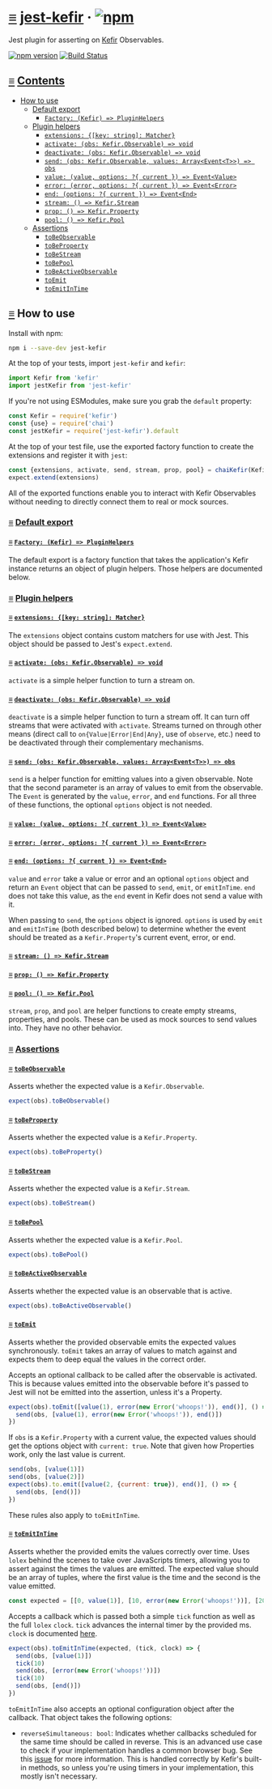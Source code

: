# <a id="jest-kefir"></a> [≡](#contents) [jest-kefir](#jest-kefir) &middot; [![npm](https://img.shields.io/npm/dm/jest-kefir.svg)](https://www.npmjs.com/package/jest-kefir)

Jest plugin for asserting on [Kefir](https://kefirjs.github.io/kefir/) Observables.

[![npm version](https://badge.fury.io/js/jest-kefir.svg)](http://badge.fury.io/js/jest-kefir)
[![Build Status](https://github.com/kefirjs/jest-kefir/actions/workflows/continuous_integration.yml/badge.svg)](https://github.com/kefirjs/jest-kefir/actions?query=workflow%3ACI)

## <a id="contents"></a> [≡](#contents) [Contents](#contents)

* [How to use](#how-to-use)
  * [Default export](#default-export)
    * [`Factory: (Kefir) => PluginHelpers`](#factory)
  * [Plugin helpers](#plugin-helpers)
    * [`extensions: {[key: string]: Matcher}`](#extensions)
    * [`activate: (obs: Kefir.Observable) => void`](#activate)
    * [`deactivate: (obs: Kefir.Observable) => void`](#deactivate)
    * [`send: (obs: Kefir.Observable, values: Array<Event<T>>) => obs`](#send)
    * [`value: (value, options: ?{ current }) => Event<Value>`](#value)
    * [`error: (error, options: ?{ current }) => Event<Error>`](#error)
    * [`end: (options: ?{ current }) => Event<End>`](#end)
    * [`stream: () => Kefir.Stream`](#stream)
    * [`prop: () => Kefir.Property`](#prop)
    * [`pool: () => Kefir.Pool`](#pool)
  * [Assertions](#assertions)
    * [`toBeObservable`](#tobeobservable)
    * [`toBeProperty`](#tobeproperty)
    * [`toBeStream`](#tobestream)
    * [`toBePool`](#tobepool)
    * [`toBeActiveObservable`](#tobeactiveobservable)
    * [`toEmit`](#toemit)
    * [`toEmitInTime`](#toemitintime)

## <a id="how-to-use"></a> [≡](#contents) How to use

Install with npm:

```bash
npm i --save-dev jest-kefir
```

At the top of your tests, import `jest-kefir` and `kefir`:

```js
import Kefir from 'kefir'
import jestKefir from 'jest-kefir'
```

If you're not using ESModules, make sure you grab the `default` property:

```js
const Kefir = require('kefir')
const {use} = require('chai')
const jestKefir = require('jest-kefir').default
```

At the top of your test file, use the exported factory function to create the extensions and register it with `jest`:

```js
const {extensions, activate, send, stream, prop, pool} = chaiKefir(Kefir)
expect.extend(extensions)
```

All of the exported functions enable you to interact with Kefir Observables without needing to directly connect them to real or mock sources.

### <a id="default-export"></a> [≡](#contents) [Default export](#default-export)

#### <a id="factory"></a> [≡](#contents) [`Factory: (Kefir) => PluginHelpers`](#factory)

The default export is a factory function that takes the application's Kefir instance returns an object of plugin helpers. Those helpers are documented below.

### <a id="plugin-helpers"></a> [≡](#contents) [Plugin helpers](#plugin-helpers)

#### <a id="extensions"></a> [≡](#contents) [`extensions: {[key: string]: Matcher}`](#extensions)

The `extensions` object contains custom matchers for use with Jest. This object should be passed to Jest's `expect.extend`.

#### <a id="activate"></a> [≡](#contents) [`activate: (obs: Kefir.Observable) => void`](#activate)

`activate` is a simple helper function to turn a stream on.

#### <a id="deactivate"></a> [≡](#contents) [`deactivate: (obs: Kefir.Observable) => void`](#deactivate)

`deactivate` is a simple helper function to turn a stream off. It can turn off streams that were activated with `activate`. Streams turned on through other means (direct call to `on{Value|Error|End|Any}`, use of `observe`, etc.) need to be deactivated through their complementary mechanisms.

#### <a id="send"></a> [≡](#contents) [`send: (obs: Kefir.Observable, values: Array<Event<T>>) => obs`](#send)

`send` is a helper function for emitting values into a given observable. Note that the second parameter is an array of values to emit from the observable. The `Event` is generated by the `value`, `error`, and `end` functions. For all three of these functions, the optional `options` object is not needed.

#### <a id="value"></a> [≡](#contents) [`value: (value, options: ?{ current }) => Event<Value>`](#value)

#### <a id="error"></a> [≡](#contents) [`error: (error, options: ?{ current }) => Event<Error>`](#error)

#### <a id="end"></a> [≡](#contents) [`end: (options: ?{ current }) => Event<End>`](#end)

`value` and `error` take a value or error and an optional `options` object and return an `Event` object that can be passed to `send`, `emit`, or `emitInTime`. `end` does not take this value, as the `end` event in Kefir does not send a value with it.

When passing to `send`, the `options` object is ignored. `options` is used by `emit` and `emitInTime` (both described below) to determine whether the event should be treated as a `Kefir.Property`'s current event, error, or end.

#### <a id="stream"></a> [≡](#contents) [`stream: () => Kefir.Stream`](#stream)

#### <a id="prop"></a> [≡](#contents) [`prop: () => Kefir.Property`](#prop)

#### <a id="pool"></a> [≡](#contents) [`pool: () => Kefir.Pool`](#pool)

`stream`, `prop`, and `pool` are helper functions to create empty streams, properties, and pools. These can be used as mock sources to send values into. They have no other behavior.

### <a id="assertions"></a> [≡](#contents) [Assertions](#assertions)

#### <a id="tobeobservable"></a> [≡](#contents) [`toBeObservable`](#tobeobservable)

Asserts whether the expected value is a `Kefir.Observable`.

```js
expect(obs).toBeObservable()
```

#### <a id="tobeproperty"></a> [≡](#contents) [`toBeProperty`](#tobeproperty)

Asserts whether the expected value is a `Kefir.Property`.

```js
expect(obs).toBeProperty()
```

#### <a id="tobestream"></a> [≡](#contents) [`toBeStream`](#tobestream)

Asserts whether the expected value is a `Kefir.Stream`.

```js
expect(obs).toBeStream()
```

#### <a id="tobepool"></a> [≡](#contents) [`toBePool`](#tobepool)

Asserts whether the expected value is a `Kefir.Pool`.

```js
expect(obs).toBePool()
```

#### <a id="tobeactiveobservable"></a> [≡](#contents) [`toBeActiveObservable`](#tobeactiveobservable)

Asserts whether the expected value is an observable that is active.

```js
expect(obs).toBeActiveObservable()
```

#### <a id="toemit"></a> [≡](#contents) [`toEmit`](#toemit)

Asserts whether the provided observable emits the expected values synchronously. `toEmit` takes an array of values to match against and expects them to deep equal the values in the correct order.

Accepts an optional callback to be called after the observable is activated. This is because values emitted into the observable before it's passed to Jest will not be emitted into the assertion, unless it's a Property.

```js
expect(obs).toEmit([value(1), error(new Error('whoops!')), end()], () => {
  send(obs, [value(1), error(new Error('whoops!')), end()])
})
```

If `obs` is a `Kefir.Property` with a current value, the expected values should get the options object with `current: true`. Note that given how Properties work, only the last value is current.

```js
send(obs, [value(1)])
send(obs, [value(2)])
expect(obs).to.emit([value(2, {current: true}), end()], () => {
  send(obs, [end()])
})
```

These rules also apply to `toEmitInTime`.

#### <a id="toemitintime"></a> [≡](#contents) [`toEmitInTime`](#toemitintime)

Asserts whether the provided emits the values correctly over time. Uses `lolex` behind the scenes to take over JavaScripts timers, allowing you to assert against the times the values are emitted. The expected value should be an array of tuples, where the first value is the time and the second is the value emitted.

```js
const expected = [[0, value(1)], [10, error(new Error('whoops!'))], [20, end()]]
```

Accepts a callback which is passed both a simple `tick` function as well as the full `lolex` `clock`. `tick` advances the internal timer by the provided ms. `clock` is documented [here][clock].

```js
expect(obs).toEmitInTime(expected, (tick, clock) => {
  send(obs, [value(1)])
  tick(10)
  send(obs, [error(new Error('whoops!'))])
  tick(10)
  send(obs, [end()])
})
```

`toEmitInTime` also accepts an optional configuration object after the callback. That object takes the following options:

- `reverseSimultaneous: bool`: Indicates whether callbacks scheduled for the same time should be called in reverse. This is an advanced use case to check if your implementation handles a common browser bug. See this [issue][timer-issue] for more information. This is handled correctly by Kefir's built-in methods, so unless you're using timers in your implementation, this mostly isn't necessary.

  [clock]: https://github.com/sinonjs/lolex/#var-id--clocksettimeoutcallback-timeout
  [timer-issue]: https://github.com/sinonjs/lolex/issues/24
